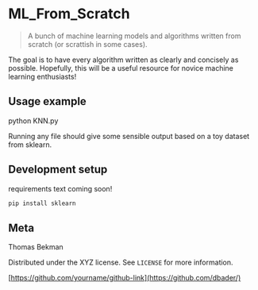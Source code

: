 # ML_From_Scratch
> A bunch of machine learning models and algorithms written from scratch (or scrattish in some cases).

The goal is to have every algorithm written as clearly and concisely as possible. Hopefully, this will be a useful resource for novice machine learning enthusiasts! 


## Usage example

python KNN.py

Running any file should give some sensible output based on a toy dataset from sklearn.

## Development setup

requirements text coming soon!

```sh
pip install sklearn
```

## Meta

Thomas Bekman 

Distributed under the XYZ license. See ``LICENSE`` for more information.

[https://github.com/yourname/github-link](https://github.com/dbader/)


